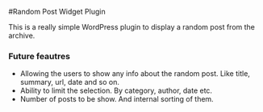 #Random Post Widget Plugin

This is a really simple WordPress plugin to display a random post from the archive.

### Future feautres

* Allowing the users to show any info about the random post. Like title, summary, url, date and so on.
* Ability to limit the selection. By category, author, date etc.
* Number of posts to be show. And internal sorting of them.
